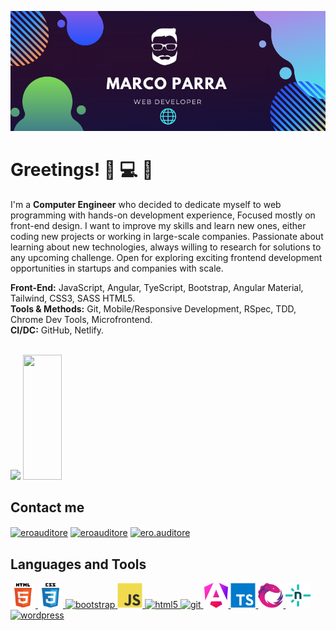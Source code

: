 ![banner](banner.png)

# Greetings! 👋 :computer: :tophat:

I'm a **Computer Engineer** who decided to dedicate myself to web programming with hands-on development experience,  Focused mostly on front-end design. I want to improve my skills and learn new ones, either coding new projects or working in large-scale companies.
Passionate about learning about new technologies, always willing to research for solutions to any upcoming challenge. Open for exploring exciting frontend development opportunities in startups and companies with scale.

**Front-End:** JavaScript, Angular, TyeScript, Bootstrap, Angular Material, Tailwind, CSS3, SASS HTML5.
<br>
**Tools & Methods:** Git, Mobile/Responsive Development, RSpec, TDD, Chrome Dev Tools, Microfrontend.
<br>
**CI/DC:** GitHub, Netlify.

<br>

<div display="flex">
  <img src="https://github-readme-stats.vercel.app/api?username=mrigorir" height="200px"/> 
  <img src="https://github-readme-stats.vercel.app/api/top-langs/?username=mrigorir&hide=html,php" height="200px" width="35%"/>
</div>

## Contact me

<p align="left">
<a href="https://www.linkedin.com/in/marco-alonso-parra/" target="blank"><img align="center" src="https://cdn.jsdelivr.net/npm/simple-icons@3.0.1/icons/linkedin.svg" alt="eroauditore" height="30" width="40" /></a>
<a href="https://twitter.com/marcoparra311" target="blank"><img align="center" src="https://cdn.jsdelivr.net/npm/simple-icons@3.0.1/icons/twitter.svg" alt="eroauditore" height="30" width="40" /></a>
<a href="https://instagram.com/marcoparra64" target="blank"><img align="center" src="https://cdn.jsdelivr.net/npm/simple-icons@3.0.1/icons/instagram.svg" alt="ero.auditore" height="30" width="40" /></a>
</p>

## Languages and Tools

<p align="left"> <a href="https://www.w3schools.com/html/" target="_blank"> <img src="https://raw.githubusercontent.com/devicons/devicon/master/icons/html5/html5-original-wordmark.svg" alt="html5" width="40" height="40"/> </a>  <a href="https://www.w3schools.com/css/" target="_blank"> <img src="https://raw.githubusercontent.com/devicons/devicon/master/icons/css3/css3-original-wordmark.svg" alt="css3" width="40" height="40"/> </a> <a href="https://www.w3schools.com/bootstrap/" target="_blank"> <img src="https://raw.githubusercontent.com/jmnote/z-icons/master/svg/bootstrap.svg" alt="bootstrap" width="40" height="40"/> </a>  <a href="https://developer.mozilla.org/en-US/docs/Web/JavaScript" target="_blank"> <img src="https://raw.githubusercontent.com/devicons/devicon/master/icons/javascript/javascript-original.svg" alt="javascript" width="40" height="40"/> </a> <a href="https://github.com/" target="_blank"> <img src="https://raw.githubusercontent.com/jmnote/z-icons/master/svg/github.svg" alt="html5" width="40" height="40"/> </a> <a href="https://git-scm.com/" target="_blank"> <img src="https://www.vectorlogo.zone/logos/git-scm/git-scm-icon.svg" alt="git" width="40" height="40"/> </a> <a href="https://angular.dev/" target="_blank"> <img src="https://raw.githubusercontent.com/devicons/devicon/master/icons/angular/angular-original.svg" alt="angular" width="40" height="40"/> </a> <a href="https://www.typescriptlang.org/" target="_blank"> <img src="https://raw.githubusercontent.com/devicons/devicon/master/icons/typescript/typescript-original.svg" alt="typescript" width="40" height="40"/> </a> <a href="https://rxjs.dev/" target="_blank"> <img src="https://raw.githubusercontent.com/devicons/devicon/master/icons/rxjs/rxjs-original.svg" alt="rxjs" width="40" height="40"/> </a> <a href="https://www.netlify.com/" target="_blank"> <img src="https://raw.githubusercontent.com/devicons/devicon/master/icons/netlify/netlify-original.svg" alt="netlify" width="40" height="40"/> </a> <a href="https://wordpress.com/es/" target="_blank"> <img src="https://raw.githubusercontent.com/devicons/devicon/master/icons/wordpress/wordpress-original-wordmark.svg" alt="wordpress" width="40" height="40"/> </a>  </p>


